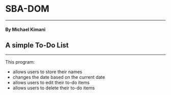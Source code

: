 # SBA-DOM

---

#### By Michael Kimani

## A simple To-Do List

---

This program:

- allows users to store their names
- changes the date based on the current date
- allows users to edit their to-do items
- allows users to delete their to-do items
